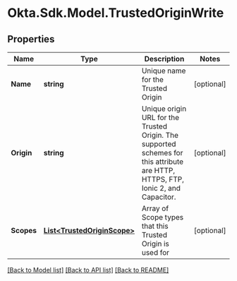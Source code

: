 # Okta.Sdk.Model.TrustedOriginWrite

## Properties

Name | Type | Description | Notes
------------ | ------------- | ------------- | -------------
**Name** | **string** | Unique name for the Trusted Origin | [optional] 
**Origin** | **string** | Unique origin URL for the Trusted Origin. The supported schemes for this attribute are HTTP, HTTPS, FTP, Ionic 2, and Capacitor. | [optional] 
**Scopes** | [**List&lt;TrustedOriginScope&gt;**](TrustedOriginScope.md) | Array of Scope types that this Trusted Origin is used for | [optional] 

[[Back to Model list]](../README.md#documentation-for-models) [[Back to API list]](../README.md#documentation-for-api-endpoints) [[Back to README]](../README.md)

